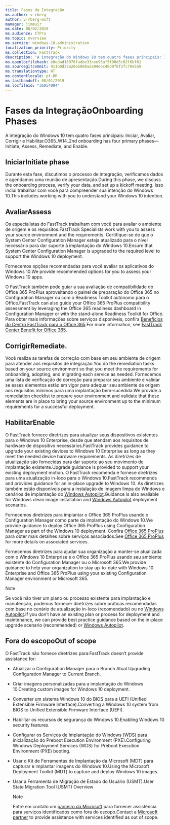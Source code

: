 ```yaml
---
title: Fases da Integração
ms.author: v-rberg
author: v-rberg-msft
manager: jimmuir
ms.date: 08/02/2019
ms.audience: ITPro
ms.topic: overview
ms.service: windows-10-administration
localization_priority: Priority
ms.collection: FastTrack
description: 'A integração do Windows 10 tem quatro fases principais: Iniciar, Avaliar, Corrigir e Habilitar.'
ms.openlocfilehash: e0edad16976fadbe33cee95af5f90d5c02f6bf61
ms.sourcegitcommit: 911b0d32a26eb068a2a94ebc48d9f8f2fc70e5a9
ms.translationtype: HT
ms.contentlocale: pt-BR
ms.lasthandoff: 08/01/2019
ms.locfileid: "36054094"
---
```

# <a name="onboarding-phases"></a><span data-ttu-id="330ae-103">Fases da Integração</span><span class="sxs-lookup"><span data-stu-id="330ae-103">Onboarding Phases</span></span>

<span data-ttu-id="330ae-104">A integração do Windows 10 tem quatro fases principais: Iniciar, Avaliar, Corrigir e Habilitar.</span><span class="sxs-lookup"><span data-stu-id="330ae-104">O365_W14_2nd onboarding has four primary phases—Initiate, Assess, Remediate, and Enable.</span></span>

## <a name="initiate"></a><span data-ttu-id="330ae-105">Iniciar</span><span class="sxs-lookup"><span data-stu-id="330ae-105">Initiate phase</span></span>

<span data-ttu-id="330ae-106">Durante esta fase, discutimos o processo de integração, verificamos dados e agendamos uma reunião de apresentação.</span><span class="sxs-lookup"><span data-stu-id="330ae-106">During this phase, we discuss the onboarding process, verify your data, and set up a kickoff meeting.</span></span> <span data-ttu-id="330ae-107">Isso inclui trabalhar com você para compreender sua intenção do Windows 10.</span><span class="sxs-lookup"><span data-stu-id="330ae-107">This includes working with you to understand your Windows 10 intention.</span></span>

## <a name="assess"></a><span data-ttu-id="330ae-108">Avaliar</span><span class="sxs-lookup"><span data-stu-id="330ae-108">Assess</span></span>

<span data-ttu-id="330ae-109">Os especialistas do FastTrack trabalham com você para avaliar o ambiente de origem e os requisitos.</span><span class="sxs-lookup"><span data-stu-id="330ae-109">FastTrack Specialists work with you to assess your source environment and the requirements.</span></span> <span data-ttu-id="330ae-110">Certifique-se de que o System Center Configuration Manager esteja atualizado para o nível necessário para dar suporte à implantação do Windows 10.</span><span class="sxs-lookup"><span data-stu-id="330ae-110">Ensure that System Center Configuration Manager is upgraded to the required level to support the Windows 10 deployment.</span></span> 

<span data-ttu-id="330ae-111">Fornecemos opções recomendadas para você avaliar os aplicativos do Windows 10.</span><span class="sxs-lookup"><span data-stu-id="330ae-111">We provide recommended options for you to assess your Windows 10 apps.</span></span>

<span data-ttu-id="330ae-112">O FastTrack também pode guiar a sua avaliação de compatibilidade do Office 365 ProPlus aproveitando o painel de preparação do Office 365 no Configuration Manager ou com o Readiness Toolkit autônomo para o Office.</span><span class="sxs-lookup"><span data-stu-id="330ae-112">FastTrack can also guide your Office 365 ProPlus compatibility assessment by leveraging the Office 365 readiness dashboard in Configuration Manager or with the stand-alone Readiness Toolkit for Office.</span></span> <span data-ttu-id="330ae-113">Para obter mais informações sobre serviços disponíveis, confira [Benefícios do Centro FastTrack para o Office 365](O365-fasttrack-benefit-for-office-365.md).</span><span class="sxs-lookup"><span data-stu-id="330ae-113">For more information, see [FastTrack Center Benefit for Office 365](O365-fasttrack-benefit-for-office-365.md).</span></span> 

## <a name="remediate"></a><span data-ttu-id="330ae-114">Corrigir</span><span class="sxs-lookup"><span data-stu-id="330ae-114">Remediate.</span></span>

<span data-ttu-id="330ae-115">Você realiza as tarefas de correção com base em seu ambiente de origem para atender aos requisitos de integração.</span><span class="sxs-lookup"><span data-stu-id="330ae-115">You do the remediation tasks based on your source environment so that you meet the requirements for onboarding, adopting, and migrating each service as needed.</span></span> <span data-ttu-id="330ae-116">Fornecemos uma lista de verificação de correção para preparar seu ambiente e validar se esses elementos estão em vigor para adequar seu ambiente de origem aos requisitos mínimos para uma implantação bem-sucedida.</span><span class="sxs-lookup"><span data-stu-id="330ae-116">We provide a remediation checklist to prepare your environment and validate that these elements are in place to bring your source environment up to the minimum requirements for a successful deployment.</span></span> 

## <a name="enable"></a><span data-ttu-id="330ae-117">Habilitar</span><span class="sxs-lookup"><span data-stu-id="330ae-117">Enable</span></span>

<span data-ttu-id="330ae-118">O FastTrack fornece diretrizes para atualizar seus dispositivos existentes para o Windows 10 Enterprise, desde que atendam aos requisitos de hardware de dispositivo necessários.</span><span class="sxs-lookup"><span data-stu-id="330ae-118">FastTrack provides guidance to upgrade your existing devices to Windows 10 Enterprise as long as they meet the needed device hardware requirements.</span></span> <span data-ttu-id="330ae-119">As diretrizes de atualização são fornecidas para dar suporte ao seu movimento de implantação existente.</span><span class="sxs-lookup"><span data-stu-id="330ae-119">Upgrade guidance is provided to support your existing deployment motion.</span></span> <span data-ttu-id="330ae-120">O FastTrack recomenda e fornece diretrizes para uma atualização in-loco para o Windows 10.</span><span class="sxs-lookup"><span data-stu-id="330ae-120">FastTrack recommends and provides guidance for an in-place upgrade to Windows 10.</span></span> <span data-ttu-id="330ae-121">As diretrizes também estão disponíveis para a instalação de imagem limpa do Windows e cenários de implantação do [Windows Autopilot](EMS-onboarding-phases.md#windows-autopilot).</span><span class="sxs-lookup"><span data-stu-id="330ae-121">Guidance is also available for Windows clean image installation and [Windows Autopilot](EMS-onboarding-phases.md#windows-autopilot) deployment scenarios.</span></span> 

<span data-ttu-id="330ae-122">Fornecemos diretrizes para implantar o Office 365 ProPlus usando o Configuration Manager como parte da implantação do Windows 10.</span><span class="sxs-lookup"><span data-stu-id="330ae-122">We provide guidance to deploy Office 365 ProPlus using Configuration Manager as part of the Windows 10 deployment.</span></span> <span data-ttu-id="330ae-123">Confira [Office 365 ProPlus](O365-onboarding-and-migration.md#office-365-proplus) para obter mais detalhes sobre serviços associados.</span><span class="sxs-lookup"><span data-stu-id="330ae-123">See [Office 365 ProPlus](O365-onboarding-and-migration.md#office-365-proplus) for more details on associated services.</span></span>

<span data-ttu-id="330ae-124">Fornecemos diretrizes para ajudar sua organização a manter-se atualizada com o Windows 10 Enterprise e o Office 365 ProPlus usando seu ambiente existente do Configuration Manager ou o Microsoft 365.</span><span class="sxs-lookup"><span data-stu-id="330ae-124">We provide guidance to help your organization to stay up-to-date with Windows 10 Enterprise and Office 365 ProPlus using your existing Configuration Manager environment or Microsoft 365.</span></span>

> [!NOTE]
> <span data-ttu-id="330ae-125">Se você não tiver um plano ou processo existente para implantação e manutenção, podemos fornecer diretrizes sobre práticas recomendadas com base no cenário de atualização in-loco (recomendado) ou no [Windows Autopilot](EMS-onboarding-phases.md#windows-autopilot).</span><span class="sxs-lookup"><span data-stu-id="330ae-125">If you don’t have an existing plan or process for deployment and maintenance, we can provide best practice guidance based on the in-place upgrade scenario (recommended) or [Windows Autopilot](EMS-onboarding-phases.md#windows-autopilot).</span></span>

## <a name="out-of-scope"></a><span data-ttu-id="330ae-126">Fora do escopo</span><span class="sxs-lookup"><span data-stu-id="330ae-126">Out of scope</span></span>

<span data-ttu-id="330ae-127">O FastTrack não fornece diretrizes para:</span><span class="sxs-lookup"><span data-stu-id="330ae-127">FastTrack doesn’t provide assistance for:</span></span>

- <span data-ttu-id="330ae-128">Atualizar o Configuration Manager para o Branch Atual.</span><span class="sxs-lookup"><span data-stu-id="330ae-128">Upgrading Configuration Manager to Current Branch.</span></span>
- <span data-ttu-id="330ae-129">Criar imagens personalizadas para a implantação do Windows 10.</span><span class="sxs-lookup"><span data-stu-id="330ae-129">Creating custom images for Windows 10 deployment.</span></span>
- <span data-ttu-id="330ae-130">Converter um sistema Windows 10 do BIOS para a UEFI (Unified Extensible Firmware Interface).</span><span class="sxs-lookup"><span data-stu-id="330ae-130">Converting a Windows 10 system from BIOS to Unified Extensible Firmware Interface (UEFI).</span></span>
- <span data-ttu-id="330ae-131">Habilitar os recursos de segurança do Windows 10.</span><span class="sxs-lookup"><span data-stu-id="330ae-131">Enabling Windows 10 security features.</span></span> 
- <span data-ttu-id="330ae-132">Configurar os Serviços de Implantação do Windows (WDS) para inicialização do Preboot Execution Environment (PXE).</span><span class="sxs-lookup"><span data-stu-id="330ae-132">Configuring Windows Deployment Services (WDS) for Preboot Execution Environment (PXE) booting.</span></span>
- <span data-ttu-id="330ae-133">Usar o Kit de Ferramentas de Implantação da Microsoft (MDT) para capturar e implantar imagens do Windows 10.</span><span class="sxs-lookup"><span data-stu-id="330ae-133">Using the Microsoft Deployment Toolkit (MDT) to capture and deploy Windows 10 images.</span></span>
- <span data-ttu-id="330ae-134">Usar a Ferramenta de Migração de Estado do Usuário (USMT).</span><span class="sxs-lookup"><span data-stu-id="330ae-134">User State Migration Tool (USMT) Overview</span></span>

  > [!NOTE]
  > <span data-ttu-id="330ae-135">Entre em contato um [parceiro da Microsoft](https://go.microsoft.com/fwlink/?linkid=2080150) para fornecer assistência para serviços identificados como fora do escopo.</span><span class="sxs-lookup"><span data-stu-id="330ae-135">Contact a [Microsoft partner](https://go.microsoft.com/fwlink/?linkid=2080150) to provide assistance with services identified as out of scope.</span></span>

 